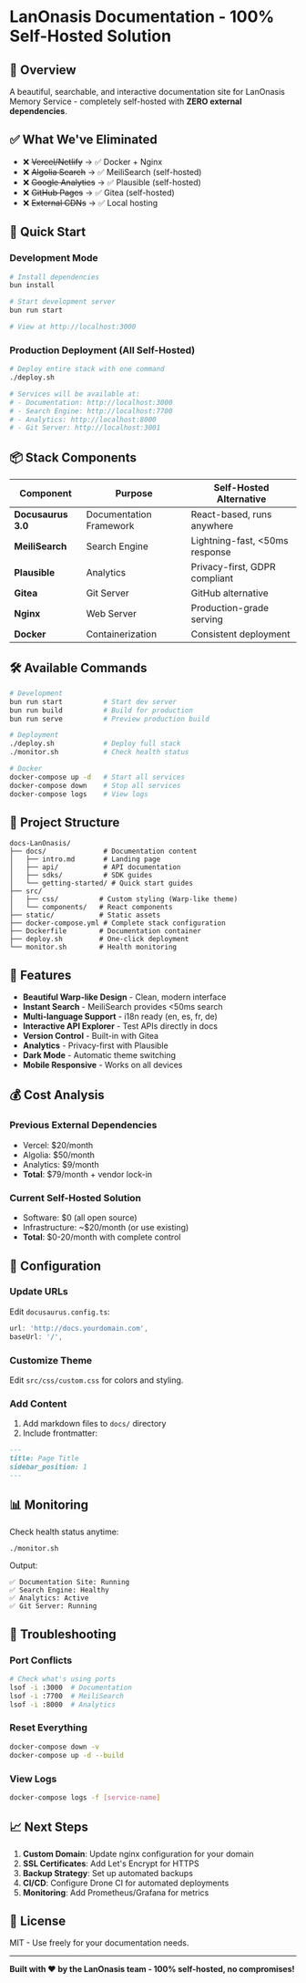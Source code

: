 # LanOnasis Documentation - 100% Self-Hosted Solution

## 🎯 Overview

A beautiful, searchable, and interactive documentation site for LanOnasis Memory Service - completely self-hosted with **ZERO external dependencies**.

## ✅ What We've Eliminated

- ❌ ~~Vercel/Netlify~~ → ✅ Docker + Nginx
- ❌ ~~Algolia Search~~ → ✅ MeiliSearch (self-hosted)
- ❌ ~~Google Analytics~~ → ✅ Plausible (self-hosted)
- ❌ ~~GitHub Pages~~ → ✅ Gitea (self-hosted)
- ❌ ~~External CDNs~~ → ✅ Local hosting

## 🚀 Quick Start

### Development Mode

```bash
# Install dependencies
bun install

# Start development server
bun run start

# View at http://localhost:3000
```

### Production Deployment (All Self-Hosted)

```bash
# Deploy entire stack with one command
./deploy.sh

# Services will be available at:
# - Documentation: http://localhost:3000
# - Search Engine: http://localhost:7700
# - Analytics: http://localhost:8000
# - Git Server: http://localhost:3001
```

## 📦 Stack Components

| Component | Purpose | Self-Hosted Alternative |
|-----------|---------|------------------------|
| **Docusaurus 3.0** | Documentation Framework | React-based, runs anywhere |
| **MeiliSearch** | Search Engine | Lightning-fast, <50ms response |
| **Plausible** | Analytics | Privacy-first, GDPR compliant |
| **Gitea** | Git Server | GitHub alternative |
| **Nginx** | Web Server | Production-grade serving |
| **Docker** | Containerization | Consistent deployment |

## 🛠️ Available Commands

```bash
# Development
bun run start          # Start dev server
bun run build          # Build for production
bun run serve          # Preview production build

# Deployment
./deploy.sh            # Deploy full stack
./monitor.sh           # Check health status

# Docker
docker-compose up -d   # Start all services
docker-compose down    # Stop all services
docker-compose logs    # View logs
```

## 📁 Project Structure

```
docs-LanOnasis/
├── docs/              # Documentation content
│   ├── intro.md       # Landing page
│   ├── api/           # API documentation
│   ├── sdks/          # SDK guides
│   └── getting-started/ # Quick start guides
├── src/
│   ├── css/          # Custom styling (Warp-like theme)
│   └── components/   # React components
├── static/           # Static assets
├── docker-compose.yml # Complete stack configuration
├── Dockerfile        # Documentation container
├── deploy.sh         # One-click deployment
└── monitor.sh        # Health monitoring
```

## 🎨 Features

- **Beautiful Warp-like Design** - Clean, modern interface
- **Instant Search** - MeiliSearch provides <50ms search
- **Multi-language Support** - i18n ready (en, es, fr, de)
- **Interactive API Explorer** - Test APIs directly in docs
- **Version Control** - Built-in with Gitea
- **Analytics** - Privacy-first with Plausible
- **Dark Mode** - Automatic theme switching
- **Mobile Responsive** - Works on all devices

## 💰 Cost Analysis

### Previous External Dependencies
- Vercel: $20/month
- Algolia: $50/month
- Analytics: $9/month
- **Total**: $79/month + vendor lock-in

### Current Self-Hosted Solution
- Software: $0 (all open source)
- Infrastructure: ~$20/month (or use existing)
- **Total**: $0-20/month with complete control

## 🔧 Configuration

### Update URLs

Edit `docusaurus.config.ts`:
```javascript
url: 'http://docs.yourdomain.com',
baseUrl: '/',
```

### Customize Theme

Edit `src/css/custom.css` for colors and styling.

### Add Content

1. Add markdown files to `docs/` directory
2. Include frontmatter:
```markdown
---
title: Page Title
sidebar_position: 1
---
```

## 📊 Monitoring

Check health status anytime:
```bash
./monitor.sh
```

Output:
```
✅ Documentation Site: Running
✅ Search Engine: Healthy
✅ Analytics: Active
✅ Git Server: Running
```

## 🚨 Troubleshooting

### Port Conflicts
```bash
# Check what's using ports
lsof -i :3000  # Documentation
lsof -i :7700  # MeiliSearch
lsof -i :8000  # Analytics
```

### Reset Everything
```bash
docker-compose down -v
docker-compose up -d --build
```

### View Logs
```bash
docker-compose logs -f [service-name]
```

## 📈 Next Steps

1. **Custom Domain**: Update nginx configuration for your domain
2. **SSL Certificates**: Add Let's Encrypt for HTTPS
3. **Backup Strategy**: Set up automated backups
4. **CI/CD**: Configure Drone CI for automated deployments
5. **Monitoring**: Add Prometheus/Grafana for metrics

## 📝 License

MIT - Use freely for your documentation needs.

---

**Built with ❤️ by the LanOnasis team - 100% self-hosted, no compromises!**
